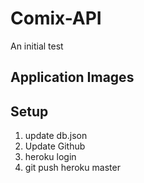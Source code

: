 # Comix-API
An initial test 

## Application Images

## Setup

1. update db.json
2. Update Github
3. heroku login
4. git push heroku master

